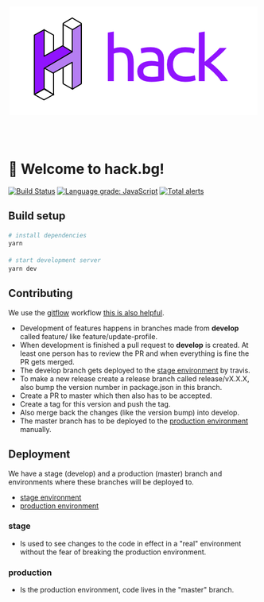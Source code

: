<h1 align="center" style="margin-top: 1em; margin-bottom: 3em;">
  <p><a href="https://hack.bg"><img alt="hack logo" src="./src/assets/images/hack-logo.png" alt="hack.bg"></a></p>
</h1>

# 👋 Welcome to hack.bg!


[![Build Status](https://travis-ci.com/hackbg/hack-bg-website.svg?branch=develop)](https://travis-ci.com/hackbg/hack-bg-website)
[![Language grade: JavaScript](https://img.shields.io/lgtm/grade/javascript/g/hackbg/hack-bg-website.svg?logo=lgtm&logoWidth=18)](https://lgtm.com/projects/g/hackbg/hack-bg-website/context:javascript)
[![Total alerts](https://img.shields.io/lgtm/alerts/g/hackbg/hack-bg-website.svg?logo=lgtm&logoWidth=18)](https://lgtm.com/projects/g/hackbg/hack-bg-website/alerts/)

## Build setup

```bash
# install dependencies
yarn

# start development server
yarn dev
```

## Contributing

We use the [gitflow](https://danielkummer.github.io/git-flow-cheatsheet/) workflow [this is also helpful](https://gist.github.com/JamesMGreene/cdd0ac49f90c987e45ac).
* Development of features happens in branches made from **develop** called feature/<the-feature> like feature/update-profile.
* When development is finished a pull request to **develop** is created. At least one person has to review the PR and when everything is fine the PR gets merged.
* The develop branch gets deployed to the [stage environment](https://01101000011000010110001101101011.com/) by travis.
* To make a new release create a release branch called release/vX.X.X, also bump the version number in package.json in this branch.
* Create a PR to master which then also has to be accepted.
* Create a tag for this version and push the tag.
* Also merge back the changes (like the version bump) into develop.
* The master branch has to be deployed to the [production environment](https://hack.bg/) manually.

## Deployment

We have a stage (develop) and a production (master) branch and environments where these branches will be deployed to.
* [stage environment](https://01101000011000010110001101101011.com/)
* [production environment](https://hack.bg/)

### stage
* Is used to see changes to the code in effect in a "real" environment without the fear of breaking the production environment.

### production
* Is the production environment, code lives in the "master" branch.
